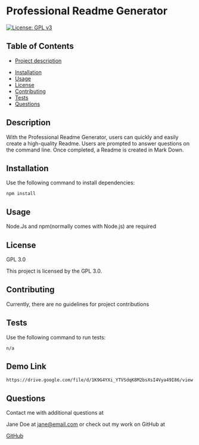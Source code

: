 
 # Professional Readme Generator

  
  [![License: GPL v3](https://img.shields.io/badge/License-GPLv3-blue.svg)](https://www.gnu.org/licenses/gpl-3.0)

 ## Table of Contents
 * [Project description](#Description)
 - [Installation](#Installation)
 - [Usage](#Usage)
 - [License](#License)
 - [Contributing](#Contributing)
 - [Tests](#Tests)
 - [Questions](#Questions)

 ## Description
 With the Professional Readme Generator, users can quickly and easily create a high-quality Readme.  Users are prompted to answer questions on the command line.  Once completed, a Readme is created in Mark Down.

 ## Installation
 Use the following command to install dependencies:
 
 `
 npm install
 `

 ## Usage
 Node.Js and npm(normally comes with Node.js) are required

 ## License
 GPL 3.0

 This project is licensed by the GPL 3.0.
 
 ## Contributing
 Currently, there are no guidelines for project contributions

 ## Tests
 
 Use the following command to run tests:
 
 `
 n/a 
 `

 ## Demo Link
 `
 https://drive.google.com/file/d/1K9G4YXi_YTVSdqK8M2bsXsI4Vya49I86/view
 `

 ## Questions

 Contact me with additional questions at 

 Jane Doe at jane@email.com or check out my work on GitHub at 

 [GitHub](https://github.com/janeGitHubuser)
 